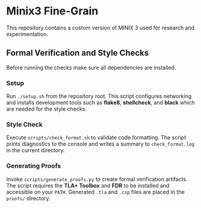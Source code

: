 # Minix3 Fine-Grain

This repository contains a custom version of MINIX 3 used for research and
experimentation.

## Formal Verification and Style Checks

Before running the checks make sure all dependencies are installed.

### Setup

Run `./setup.sh` from the repository root. This script configures networking and
installs development tools such as **flake8**, **shellcheck**, and **black** which
are needed for the style checks.

### Style Check

Execute `scripts/check_format.sh` to validate code formatting.  The script
prints diagnostics to the console and writes a summary to `check_format.log` in
the current directory.

### Generating Proofs

Invoke `scripts/generate_proofs.py` to create formal verification artifacts.
The script requires the **TLA\+ Toolbox** and **FDR** to be installed and
accessible on your `PATH`.  Generated `.tla` and `.csp` files are placed in the
`proofs/` directory.

